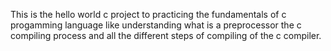 This is the hello world c project to practicing the fundamentals of c progamming language like understanding what is a preprocessor the c compiling process and all the different steps of compiling of the c compiler.
